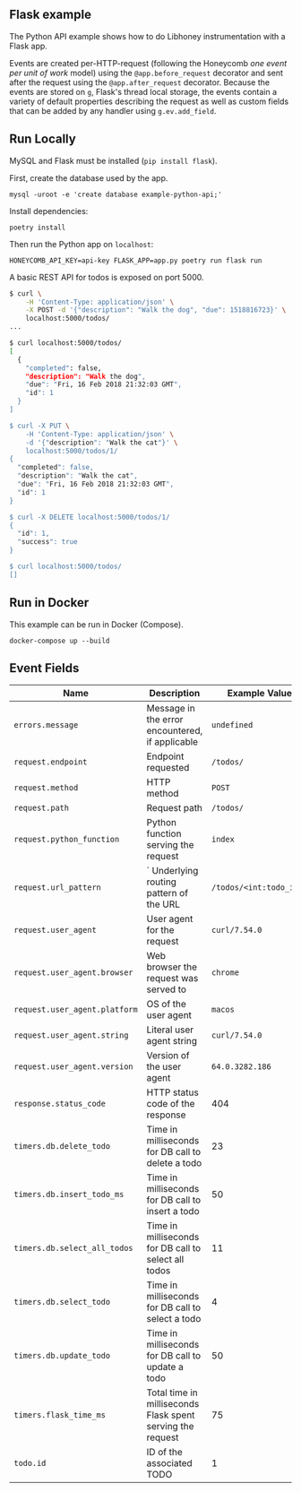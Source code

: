 ## Flask example

The Python API example shows how to do Libhoney instrumentation with a Flask app.

Events are created per-HTTP-request (following the Honeycomb _one event per unit of work_
model) using the `@app.before_request` decorator and sent after the request using the
`@app.after_request` decorator. Because the events are stored on `g`, Flask's thread 
local storage, the events contain a variety of default properties describing the request
as well as custom fields that can be added by any handler using `g.ev.add_field`.

## Run Locally

MySQL and Flask must be installed (`pip install flask`).

First, create the database used by the app.

```shell
mysql -uroot -e 'create database example-python-api;'
```

Install dependencies:

```shell
poetry install
```

Then run the Python app on `localhost`:

```shell
HONEYCOMB_API_KEY=api-key FLASK_APP=app.py poetry run flask run
```

A basic REST API for todos is exposed on port 5000.

```sh
$ curl \
    -H 'Content-Type: application/json' \
    -X POST -d '{"description": "Walk the dog", "due": 1518816723}' \
    localhost:5000/todos/
...

$ curl localhost:5000/todos/
[
  {
    "completed": false,
    "description": "Walk the dog",
    "due": "Fri, 16 Feb 2018 21:32:03 GMT",
    "id": 1
  }
]

$ curl -X PUT \
    -H 'Content-Type: application/json' \
    -d '{"description": "Walk the cat"}' \
    localhost:5000/todos/1/
{
  "completed": false,
  "description": "Walk the cat",
  "due": "Fri, 16 Feb 2018 21:32:03 GMT",
  "id": 1
}

$ curl -X DELETE localhost:5000/todos/1/
{
  "id": 1,
  "success": true
}

$ curl localhost:5000/todos/
[]
```

## Run in Docker

This example can be run in Docker (Compose).

```
docker-compose up --build
```

## Event Fields

| **Name**                      | **Description**                                            | **Example Value**       |
|-------------------------------|------------------------------------------------------------|-------------------------|
| `errors.message`              | Message in the error encountered, if applicable            | `undefined`             |
| `request.endpoint`            | Endpoint requested                                         | `/todos/`               |
| `request.method`              | HTTP method                                                | `POST`                  |
| `request.path`                | Request path                                               | `/todos/`               |
| `request.python_function`     | Python function serving the request                        | `index`                 |
| `request.url_pattern`         | ` Underlying routing pattern of the URL                    | `/todos/<int:todo_id>/` |
| `request.user_agent`          | User agent for the request                                 | `curl/7.54.0`           |
| `request.user_agent.browser`  | Web browser the request was served to                      | `chrome`                |
| `request.user_agent.platform` | OS of the user agent                                       | `macos`                 |
| `request.user_agent.string`   | Literal user agent string                                  | `curl/7.54.0`           |
| `request.user_agent.version`  | Version of the user agent                                  | `64.0.3282.186`         |
| `response.status_code`        | HTTP status code of the response                           | 404                     |
| `timers.db.delete_todo`       | Time in milliseconds for DB call to delete a todo          | 23                      |
| `timers.db.insert_todo_ms`    | Time in milliseconds for DB call to insert a todo          | 50                      |
| `timers.db.select_all_todos`  | Time in milliseconds for DB call to select all todos       | 11                      |
| `timers.db.select_todo`       | Time in milliseconds for DB call to select a todo          | 4                       |
| `timers.db.update_todo`       | Time in milliseconds for DB call to update a todo          | 50                      |
| `timers.flask_time_ms`        | Total time in milliseconds Flask spent serving the request | 75                      |
| `todo.id`                     | ID of the associated TODO                                  | 1                       |

